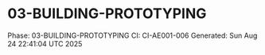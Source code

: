 # 03-BUILDING-PROTOTYPING
Phase: 03-BUILDING-PROTOTYPING
CI: CI-AE001-006
Generated: Sun Aug 24 22:41:04 UTC 2025
